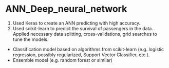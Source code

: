 # ANN_Deep_neural_network
1. Used Keras to create an ANN predicting with high accuracy.
2. Used scikit-learn to predict the survival of passengers in the data. Applied necessary data splitting, cross-validations, grid searches to tune the models.
  - Classification model based on algorithms from scikit-learn (e.g. logistic regression, possibly regularized, Support Vector Classifier, etc.).
  - Ensemble model (e.g. random forest or similar)
